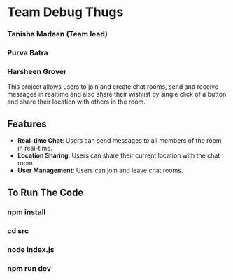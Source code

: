 # Team Debug Thugs
### Tanisha Madaan (Team lead)
### Purva Batra
### Harsheen Grover

This project allows users to join and create chat rooms, send and receive messages in realtime and also share their wishlist by single click of a button and share their location with others in the room. 

## Features

- **Real-time Chat**: Users can send messages to all members of the room in real-time.
- **Location Sharing**: Users can share their current location with the chat room.
- **User Management**: Users can join and leave chat rooms.


## To Run The Code
### npm install
### cd src
### node index.js
### npm run dev


